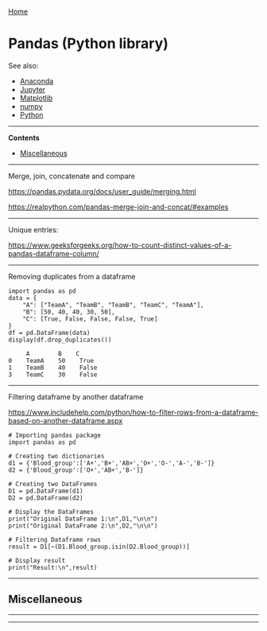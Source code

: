 [Home](Readme.md)
# Pandas (Python library)


See also:

  - [Anaconda](Anaconda.md)
  - [Jupyter](Jupyter.md)
  - [Matplotlib](Matplotlib.md)
  - [numpy](Numpy.md)
  - [Python](Python.md)

---

**Contents**

- [Miscellaneous](Pandas.md#miscellaneous)

---


Merge, join, concatenate and compare

https://pandas.pydata.org/docs/user_guide/merging.html


https://realpython.com/pandas-merge-join-and-concat/#examples

---

Unique entries:

https://www.geeksforgeeks.org/how-to-count-distinct-values-of-a-pandas-dataframe-column/

---

Removing duplicates from a dataframe

```
import pandas as pd
data = {
    "A": ["TeamA", "TeamB", "TeamB", "TeamC", "TeamA"],
    "B": [50, 40, 40, 30, 50],
    "C": [True, False, False, False, True]
}
df = pd.DataFrame(data)
display(df.drop_duplicates())
```

```
     A        B    C
0    TeamA    50    True
1    TeamB    40    False
3    TeamC    30    False
```

---

Filtering dataframe by another dataframe

https://www.includehelp.com/python/how-to-filter-rows-from-a-dataframe-based-on-another-dataframe.aspx

```
# Importing pandas package
import pandas as pd

# Creating two dictionaries
d1 = {'Blood_group':['A+','B+','AB+','O+','O-','A-','B-']}
d2 = {'Blood_group':['O+','AB+','B-']}

# Creating two DataFrames
D1 = pd.DataFrame(d1)
D2 = pd.DataFrame(d2)

# Display the DataFrames
print("Original DataFrame 1:\n",D1,"\n\n")
print("Original DataFrame 2:\n",D2,"\n\n")

# Filtering Dataframe rows
result = D1[~(D1.Blood_group.isin(D2.Blood_group))]

# Display result
print("Result:\n",result)
```

---

## Miscellaneous

---


---
